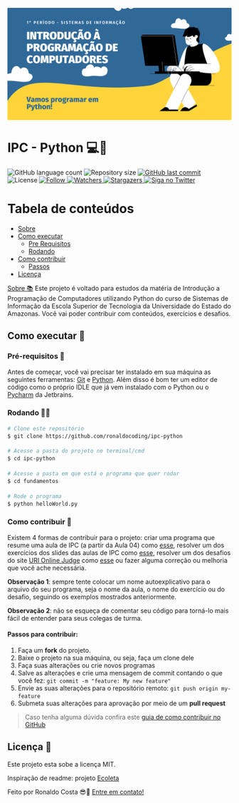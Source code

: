 ![Alt text](/img/IPC-Python.png?raw=true "Banner")

# IPC - Python 💻🐍

<p align="left">
  <img alt="GitHub language count" src="https://img.shields.io/github/languages/count/ronaldocoding/ipc-python?color=%2304D361">

  <img alt="Repository size" src="https://img.shields.io/github/repo-size/ronaldocoding/ipc-python">

  <a href="https://github.com/ronaldocoding/ipc-python/commits/main">
    <img alt="GitHub last commit" src="https://img.shields.io/github/last-commit/ronaldocoding/ipc-python">
  </a>

  <img alt="License" src="https://img.shields.io/badge/license-MIT-brightgreen">
   <a href="https://github.com/ronaldocoding/ipc-python/stargazers">
     
  <img alt="Follow" src="https://img.shields.io/github/followers/ronaldocoding?style=social">
     
  <img alt="Watchers" src="https://img.shields.io/github/watchers/ronaldocoding/ipc-python?style=social">
     
  <img alt="Stargazers" src="https://img.shields.io/github/stars/ronaldocoding/ipc-python?style=social">
     
   <a href="https://www.twitter.com/ronaldocoding/">
    <img alt="Siga no Twitter" src="https://img.shields.io/twitter/follow/ronaldocoding?style=social">
  </a>
  </a>
</p>

Tabela de conteúdos
=================
<!--ts-->
   * [Sobre](#sobre)
   * [Como executar](#como-usar)
      * [Pre Requisitos](#pre-requisitos)
      * [Rodando](#combo)
   * [Como contribuir](#testes)
      * [Passos](#pre-requisitos)
   * [Licença](#tecnologias)
<!--te-->

<p align="left">
  <a href="#sobre">Sobre 📚</a>
  Este projeto é voltado para estudos da matéria de Introdução a Programação de Computadores utilizando Python do curso de Sistemas de Informação da Escola Superior de Tecnologia da Universidade do Estado do Amazonas. Você vai poder contribuir com conteúdos, exercícios e desafios.
</p>

<!--## Sobre 📚
<p align="left">Este projeto é voltado para estudos da matéria de Introdução a Programação de Computadores utilizando Python do curso de Sistemas de Informação da Escola Superior de Tecnologia da Universidade do Estado do Amazonas. Você vai poder contribuir com conteúdos, exercícios e desafios.</p>-->

## Como executar 🚀

### Pré-requisitos 📔

Antes de começar, você vai precisar ter instalado em sua máquina as seguintes ferramentas: [Git](https://git-scm.com) e [Python](https://www.python.org/). Além disso é bom ter um editor de código como o próprio IDLE que já vem instalado com o Python ou o [Pycharm](https://www.jetbrains.com/pt-br/pycharm/download/#section=windows) da Jetbrains.

### Rodando 👨‍💻

```bash
# Clone este repositório
$ git clone https://github.com/ronaldocoding/ipc-python

# Acesse a pasta do projeto no terminal/cmd
$ cd ipc-python

# Acesse a pasta em que está o programa que quer rodar
$ cd fundamentos

# Rode o programa
$ python helloWorld.py
```

### Como contribuir 🧐

Existem 4 formas de contribuir para o projeto: criar uma programa que resume uma aula de IPC (a partir da Aula 04) como [esse](https://github.com/ronaldocoding/ipc-python/blob/main/fundamentos/helloWorld.py), resolver um dos exercícios dos slides das aulas de IPC como [esse](https://github.com/ronaldocoding/ipc-python/blob/main/exercicios/aula04/imposto.py), resolver um dos desafios do site [URI Online Judge](https://www.urionlinejudge.com.br/) como [esse](https://github.com/ronaldocoding/ipc-python/blob/main/desafios/extremelyBasic.py) ou fazer alguma correção ou melhoria que você ache necessária. 

**Observação 1**: sempre tente colocar um nome autoexplicativo para o arquivo do seu programa, seja o nome da aula, o nome do exercício ou do desafio, seguindo os exemplos mostrados anteriormente. 

**Observação 2**: não se esqueça de comentar seu código para torná-lo mais fácil de entender para seus colegas de turma.

#### Passos para contribuir:

1. Faça um **fork** do projeto.
2. Baixe o projeto na sua máquina, ou seja, faça um clone dele
3. Faça suas alterações ou crie novos programas
4. Salve as alterações e crie uma mensagem de commit contando o que você fez: `git commit -m "feature: My new feature"`
5. Envie as suas alterações para o repositório remoto: `git push origin my-feature`
6. Submeta suas alterações para aprovação por meio de um **pull request**
> Caso tenha alguma dúvida confira este [guia de como contribuir no GitHub](https://github.com/firstcontributions/first-contributions)

## Licença 📝 

Este projeto esta sobe a licença MIT.

Inspiração de readme: projeto [Ecoleta](https://github.com/tgmarinho/Ecoleta)

Feito por Ronaldo Costa 😎🖖 [Entre em contato!](https://www.linkedin.com/in/ronaldocoding/)
